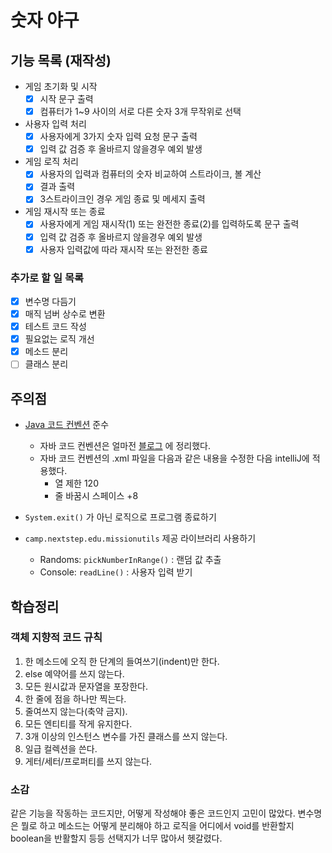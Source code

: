 # 숫자 야구

## 기능 목록 (재작성)

- 게임 초기화 및 시작
    - [X] 시작 문구 출력
    - [X] 컴퓨터가 1~9 사이의 서로 다른 숫자 3개 무작위로 선택
- 사용자 입력 처리
    - [X] 사용자에게 3가지 숫자 입력 요청 문구 출력
    - [X] 입력 값 검증 후 올바르지 않을경우 예외 발생
- 게임 로직 처리
    - [x] 사용자의 입력과 컴퓨터의 숫자 비교하여 스트라이크, 볼 계산
    - [x] 결과 출력
    - [x] 3스트라이크인 경우 게임 종료 및 메세지 출력
- 게임 재시작 또는 종료
    - [x] 사용자에게 게임 재시작(1) 또는 완전한 종료(2)를 입력하도록 문구 출력
    - [x] 입력 값 검증 후 올바르지 않을경우 예외 발생
    - [x] 사용자 입력값에 따라 재시작 또는 완전한 종료

### 추가로 할 일 목록

- [x] 변수명 다듬기
- [x] 매직 넘버 상수로 변환
- [x] 테스트 코드 작성
- [x] 필요없는 로직 개선
- [x] 메소드 분리
- [ ] 클래스 분리

## 주의점

- [Java 코드 컨벤션](https://github.com/woowacourse/woowacourse-docs/tree/master/styleguide/java) 준수
    - 자바 코드 컨벤션은
      얼마전 [블로그](https://velog.io/@dgh06175/Java-%EA%B5%AC%EA%B8%80-JAVA-%EC%8A%A4%ED%83%80%EC%9D%BC-%EA%B0%80%EC%9D%B4%EB%93%9C-%EC%9A%94%EC%95%BD)
      에 정리했다.
    - 자바 코드 컨벤션의 .xml 파일을 다음과 같은 내용을 수정한 다음 intelliJ에 적용했다.
        - 열 제한 120
        - 줄 바꿈시 스페이스 +8

- `System.exit()` 가 아닌 로직으로 프로그램 종료하기
- `camp.nextstep.edu.missionutils` 제공 라이브러리 사용하기
    - Randoms: `pickNumberInRange()` : 랜덤 값 추출
    - Console: `readLine()` : 사용자 입력 받기

## 학습정리

### 객체 지향적 코드 규칙

1. 한 메소드에 오직 한 단계의 들여쓰기(indent)만 한다.
2. else 예약어를 쓰지 않는다.
3. 모든 원시값과 문자열을 포장한다.
4. 한 줄에 점을 하나만 찍는다.
5. 줄여쓰지 않는다(축약 금지).
6. 모든 엔티티를 작게 유지한다.
7. 3개 이상의 인스턴스 변수를 가진 클래스를 쓰지 않는다.
8. 일급 컬렉션을 쓴다.
9. 게터/세터/프로퍼티를 쓰지 않는다.

### 소감

같은 기능을 작동하는 코드지만, 어떻게 작성해야 좋은 코드인지 고민이 많았다.
변수명은 뭘로 하고 메소드는 어떻게 분리해야 하고 로직을 어디에서 void를 반환할지 boolean을 반활할지 등등
선택지가 너무 많아서 헷갈렸다.

